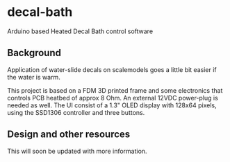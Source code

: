 # decal-bath
Arduino based Heated Decal Bath control software

## Background
Application of water-slide decals on scalemodels goes a little bit easier if the water is warm.

This project is based on a FDM 3D printed frame and some electronics that controls PCB heatbed of approx 8 Ohm. An external 12VDC power-plug is needed as well. 
The UI consist of a 1.3" OLED display with 128x64 pixels, using the SSD1306 controller and three buttons.

## Design and other resources
This will soon be updated with more information.
